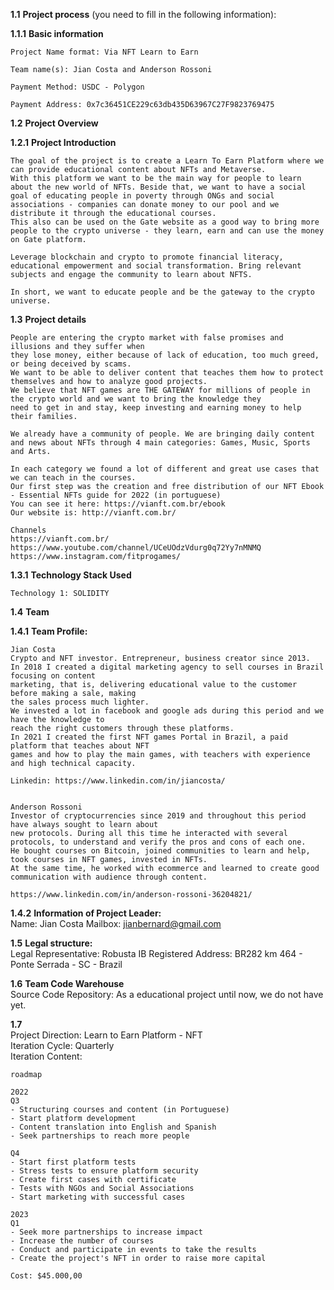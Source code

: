 **1.1** **Project process** (you need to fill in the following information):  

**1.1.1** **Basic information**  
 	
	Project Name format: Via NFT Learn to Earn
	
 	Team name(s): Jian Costa and Anderson Rossoni 
	
	Payment Method: USDC - Polygon
	
	Payment Address: 0x7c36451CE229c63db435D63967C27F9823769475  
	
**1.2** **Project Overview**  

**1.2.1** **Project Introduction**
	
	The goal of the project is to create a Learn To Earn Platform where we can provide educational content about NFTs and Metaverse.
	With this platform we want to be the main way for people to learn about the new world of NFTs. Beside that, we want to have a social goal of educating people in poverty through ONGs and social associations - companies can donate money to our pool and we distribute it through the educational courses.
	This also can be used on the Gate website as a good way to bring more people to the crypto universe - they learn, earn and can use the money on Gate platform.

	Leverage blockchain and crypto to promote financial literacy, educational empowerment and social transformation. Bring relevant subjects and engage the community to learn about NFTS.

	In short, we want to educate people and be the gateway to the crypto universe.


**1.3** **Project details**  

	People are entering the crypto market with false promises and illusions and they suffer when
	they lose money, either because of lack of education, too much greed, or being deceived by scams.
	We want to be able to deliver content that teaches them how to protect themselves and how to analyze good projects.
	We believe that NFT games are THE GATEWAY for millions of people in the crypto world and we want to bring the knowledge they 
	need to get in and stay, keep investing and earning money to help their families. 

	We already have a community of people. We are bringing daily content and news about NFTs through 4 main categories: Games, Music, Sports and Arts.

	In each category we found a lot of different and great use cases that we can teach in the courses.
	Our first step was the creation and free distribution of our NFT Ebook - Essential NFTs guide for 2022 (in portuguese)
	You can see it here: https://vianft.com.br/ebook
	Our website is: http://vianft.com.br/

	Channels
	https://vianft.com.br/
	https://www.youtube.com/channel/UCeUOdzVdurg0q72Yy7nMNMQ
	https://www.instagram.com/fitprogames/


**1.3.1** **Technology Stack Used**  

	Technology 1: SOLIDITY  


 **1.4** **Team**  
 
 **1.4.1** **Team Profile:** 
 
	Jian Costa
	Crypto and NFT investor. Entrepreneur, business creator since 2013.
	In 2018 I created a digital marketing agency to sell courses in Brazil focusing on content
	marketing, that is, delivering educational value to the customer before making a sale, making
	the sales process much lighter.
	We invested a lot in facebook and google ads during this period and we have the knowledge to
	reach the right customers through these platforms.
	In 2021 I created the first NFT games Portal in Brazil, a paid platform that teaches about NFT 
	games and how to play the main games, with teachers with experience and high technical capacity.

	Linkedin: https://www.linkedin.com/in/jiancosta/


	Anderson Rossoni
	Investor of cryptocurrencies since 2019 and throughout this period have always sought to learn about
	new protocols. During all this time he interacted with several protocols, to understand and verify the pros and cons of each one.
	He bought courses on Bitcoin, joined communities to learn and help, took courses in NFT games, invested in NFTs.
	At the same time, he worked with ecommerce and learned to create good communication with audience through content. 

	https://www.linkedin.com/in/anderson-rossoni-36204821/
 
 
**1.4.2** **Information of Project Leader:**  
Name: Jian Costa 
Mailbox: jianbernard@gmail.com 

**1.5**   **Legal structure:**  
Legal Representative: Robusta IB
Registered Address: BR282 km 464 - Ponte Serrada - SC - Brazil 

**1.6** **Team Code Warehouse**  
Source Code Repository: 
As a educational project until now, we do not have yet.

**1.7**  
	Project Direction: Learn to Earn Platform - NFT   
	Iteration Cycle: Quarterly  
	Iteration Content:
	
	roadmap

	2022
	Q3
	- Structuring courses and content (in Portuguese)
	- Start platform development
	- Content translation into English and Spanish
	- Seek partnerships to reach more people

	Q4
	- Start first platform tests
	- Stress tests to ensure platform security
	- Create first cases with certificate
	- Tests with NGOs and Social Associations
	- Start marketing with successful cases

	2023
	Q1
	- Seek more partnerships to increase impact
	- Increase the number of courses
	- Conduct and participate in events to take the results
	- Create the project's NFT in order to raise more capital	
	
	Cost: $45.000,00

